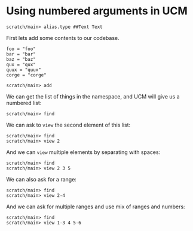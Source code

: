 # Using numbered arguments in UCM

```ucm:hide
scratch/main> alias.type ##Text Text
```

First lets add some contents to our codebase.

```unison
foo = "foo"
bar = "bar"
baz = "baz"
qux = "qux"
quux = "quux"
corge = "corge"
```

```ucm
scratch/main> add
```

We can get the list of things in the namespace, and UCM will give us a numbered
list:

```ucm
scratch/main> find
```

We can ask to `view` the second element of this list:

```ucm
scratch/main> find
scratch/main> view 2
```

And we can `view` multiple elements by separating with spaces:

```ucm
scratch/main> find
scratch/main> view 2 3 5
```

We can also ask for a range:

```ucm
scratch/main> find
scratch/main> view 2-4
```

And we can ask for multiple ranges and use mix of ranges and numbers:

```ucm
scratch/main> find
scratch/main> view 1-3 4 5-6
```


